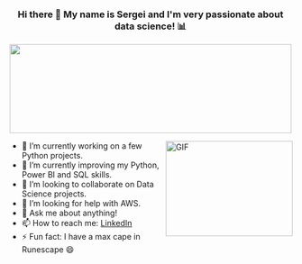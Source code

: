 ###  <p align="center"> Hi there 👋 My name is Sergei and I'm very passionate about data science! 📊 </p>

<p align="center"> 
<img src=  "https://user-images.githubusercontent.com/83758339/144279672-8137dcb6-e70b-41b9-a885-a9e9e0ba59e0.png" width="500" height="158" />
</p>

<img align="right" alt = "GIF" src= "https://user-images.githubusercontent.com/83758339/144259985-6fbe7bda-085e-41d9-9388-4c9675275fdc.gif" width="225" height="169"/>


- 🔭 I’m currently working on a few Python projects.
- 🌱 I’m currently improving my Python, Power BI and SQL skills.
- 👯 I’m looking to collaborate on Data Science projects.
- 🤔 I’m looking for help with AWS.
- 💬 Ask me about anything!
- 📫 How to reach me: [LinkedIn](https://www.linkedin.com/in/sergei-s-393634174/)
- ⚡ Fun fact: I have a max cape in Runescape 😄

